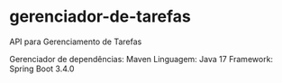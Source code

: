 # gerenciador-de-tarefas
API para Gerenciamento de Tarefas

Gerenciador de dependências: Maven
Linguagem: Java 17
Framework: Spring Boot 3.4.0